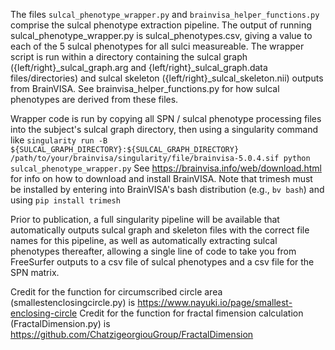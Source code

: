 The files `sulcal_phenotype_wrapper.py` and `brainvisa_helper_functions.py` comprise the sulcal phenotype extraction pipeline.
The output of running sulcal_phenotype_wrapper.py is sulcal_phenotypes.csv, giving a value to each of the 5 sulcal phenotypes
for all sulci measureable. The wrapper script is run within a directory containing the sulcal graph ({left/right}_sulcal_graph.arg and {left/right}_sulcal_graph.data files/directories) and sulcal skeleton ({left/right}_sulcal_skeleton.nii) outputs from BrainVISA. See
brainvisa_helper_functions.py for how sulcal phenotypes are derived from these files.

Wrapper code is run by copying all SPN / sulcal phenotype processing files into the subject's sulcal graph directory, then using a singularity command like
`singularity run -B ${SULCAL_GRAPH_DIRECTORY}:${SULCAL_GRAPH_DIRECTORY} /path/to/your/brainvisa/singularity/file/brainvisa-5.0.4.sif python sulcal_phenotype_wrapper.py`
See https://brainvisa.info/web/download.html for info on how to download and install BrainVISA. Note that trimesh must be installed by entering into BrainVISA's bash distribution (e.g., `bv bash`) and using `pip install trimesh`

Prior to publication, a full singularity pipeline will be available that automatically outputs sulcal graph and skeleton files with the correct file names for this pipeline, as well as automatically extracting sulcal phenotypes thereafter, allowing a single line of code to take you from FreeSurfer outputs to a csv file of sulcal phenotypes and a csv file for the SPN matrix.

Credit for the function for circumscribed circle area (smallestenclosingcircle.py) is https://www.nayuki.io/page/smallest-enclosing-circle
Credit for the function for fractal fimension calculation (FractalDimension.py) is https://github.com/ChatzigeorgiouGroup/FractalDimension

